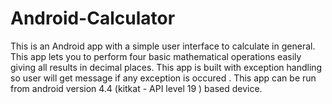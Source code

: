 # Android-Calculator
This is an Android app with a simple user interface to calculate in general.
This app lets you to perform four basic mathematical operations easily giving all results in decimal places.
This app is built with exception handling so user will get message if any exception is occured . 
This app can be run from android version 4.4 (kitkat - API level 19 ) based device.
